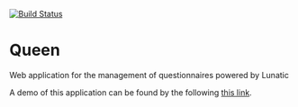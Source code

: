 [![Build Status](https://travis-ci.org/InseeFr/Queen.svg?branch=master)](https://travis-ci.org/InseeFr/Queen)

# Queen

Web application for the management of questionnaires powered by Lunatic

A demo of this application can be found by the following [this link](https://queen.demo.dev.sspcloud.fr/queen/questionnaire/simpsons2020x00/survey-unit/11).
